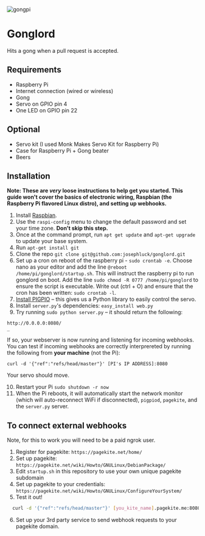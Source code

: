 ![gongpi](http://wellsosaur.us/YIA6/Untitled%20Sketch_bb.png)

# Gonglord

Hits a gong when a pull request is accepted.

## Requirements

* Raspberry Pi
* Internet connection (wired or wireless)
* Gong
* Servo on GPIO pin 4
* One LED on GPIO pin 22

## Optional

* Servo kit (I used Monk Makes Servo Kit for Raspberry Pi)
* Case for Raspberry Pi + Gong beater
* Beers

## Installation

**Note: These are *very* loose instructions to help get you started. This guide won't cover the basics of electronic wiring, Raspbian (the Raspberry Pi flavored Linux distro), and setting up webhooks.**

1. Install [Raspbian](https://www.raspberrypi.org/downloads/raspbian/).
2. Use the `raspi-config` menu to change the default password and set your time zone. **Don't skip this step.**
3. Once at the command prompt, run `apt get update` and `apt-get upgrade` to update your base system.
4. Run `apt-get install git`
5. Clone the repo `git clone git@github.com:josephluck/gonglord.git`
6. Set up a cron on reboot of the raspberry pi - `sudo crontab -e`. Choose nano as your editor and add the line `@reboot /home/pi/gonglord/startup.sh`. This will instruct the raspberry pi to run gonglord on boot. Add the line `sudo chmod -R 0777 /home/pi/gonglord` to ensure the script is executable. Write out (ctrl + O) and ensure that the cron has been written: `sudo crontab -l`.
7. [Install PIGPIO](http://abyz.co.uk/rpi/pigpio/download.html) – this gives us a Python library to easily control the servo.
8. Install `server.py`'s dependencies: `easy_install web.py`
9. Try running `sudo python server.py` – it should return the following:

  ```
  http://0.0.0.0:8080/
  _
  ```

  If so, your webserver is now running and listening for incoming webhooks. You can test if incoming webhooks are correctly interprereted by running the following from **your machine** (not the Pi):

  ```
  curl -d '{"ref":"refs/head/master"}' [PI's IP ADDRESS]:8080
  ```

  Your servo should move.

10. Restart your Pi `sudo shutdown -r now`
11. When the Pi reboots, it will automatically start the network monitor (which will auto-reconnect WiFi if disconnected), `pigpiod`, `pagekite`, and the `server.py` server.

## To connect external webhooks

Note, for this to work you will need to be a paid ngrok user.

1. Register for pagekite: `https://pagekite.net/home/`
2. Set up pagekite: `https://pagekite.net/wiki/Howto/GNULinux/DebianPackage/`
3. Edit `startup.sh` in this repository to use your own unique pagekite subdomain
4. Set up pagekite to your credentials: `https://pagekite.net/wiki/Howto/GNULinux/ConfigureYourSystem/`
5. Test it out!
  ```bash
    curl -d '{"ref":"refs/head/master"}' [you_kite_name].pagekite.me:8080
  ```
6. Set up your 3rd party service to send webhook requests to your pagekite domain.

